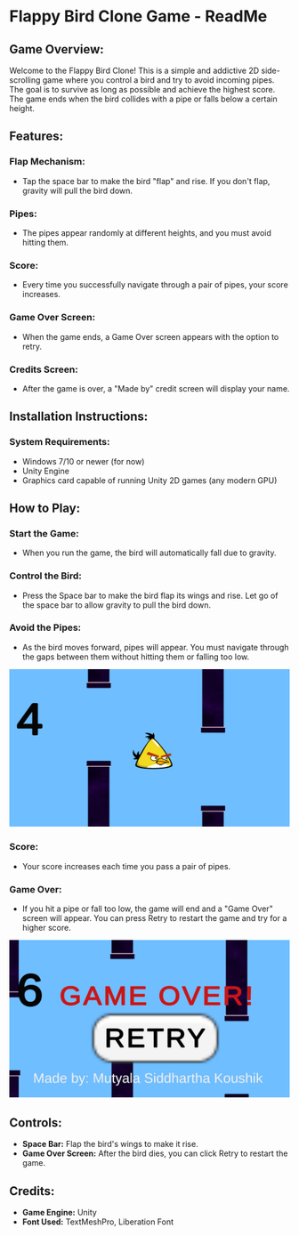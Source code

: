 # Flappy Bird Clone Game - ReadMe

## Game Overview:
Welcome to the Flappy Bird Clone! This is a simple and addictive 2D side-scrolling game where you control a bird and try to avoid incoming pipes. The goal is to survive as long as possible and achieve the highest score. The game ends when the bird collides with a pipe or falls below a certain height.

## Features:
### Flap Mechanism:
- Tap the space bar to make the bird "flap" and rise. If you don't flap, gravity will pull the bird down.

### Pipes:
- The pipes appear randomly at different heights, and you must avoid hitting them.

### Score:
- Every time you successfully navigate through a pair of pipes, your score increases.

### Game Over Screen:
- When the game ends, a Game Over screen appears with the option to retry.

### Credits Screen:
- After the game is over, a "Made by" credit screen will display your name.

## Installation Instructions:

### System Requirements:
- Windows 7/10 or newer (for now)
- Unity Engine 
- Graphics card capable of running Unity 2D games (any modern GPU)

## How to Play:

### Start the Game:
- When you run the game, the bird will automatically fall due to gravity.

### Control the Bird:
- Press the Space bar to make the bird flap its wings and rise. Let go of the space bar to allow gravity to pull the bird down.

### Avoid the Pipes:
- As the bird moves forward, pipes will appear. You must navigate through the gaps between them without hitting them or falling too low.

![Main image](https://github.com/siddhartha-roche/FlappyBird/blob/main/Main.png)

### Score:
- Your score increases each time you pass a pair of pipes.

### Game Over:
- If you hit a pipe or fall too low, the game will end and a "Game Over" screen will appear. You can press Retry to restart the game and try for a higher score.

![Retry image](https://github.com/siddhartha-roche/FlappyBird/blob/main/Retry.png)

## Controls:
- **Space Bar:** Flap the bird's wings to make it rise.
- **Game Over Screen:** After the bird dies, you can click Retry to restart the game.

## Credits:
- **Game Engine:** Unity
- **Font Used:** TextMeshPro, Liberation Font
